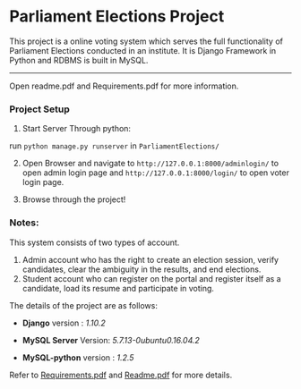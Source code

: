 # Parliament Elections Project

This project is a online voting system which serves the full functionality of Parliament Elections conducted in an institute. It is Django Framework in Python and RDBMS is built in MySQL.

--------

Open readme.pdf and Requirements.pdf for more information.

### Project Setup
1. Start Server Through python:

run `python manage.py runserver` in `ParliamentElections/`

2. Open Browser and navigate to `http://127.0.0.1:8000/adminlogin/` to open admin login page and `http://127.0.0.1:8000/login/` to open voter login page.

3. Browse through the project!







### Notes:
This system consists of two types of account.
1. Admin account who has the right to create an election session, verify
candidates, clear the ambiguity in the results, and end elections.
2. Student account who can register on the portal and register itself as a
candidate, load its resume and participate in voting.

The details of the project are as follows:

* **Django** version : *1.10.2*

* **MySQL Server** Version: *5.7.13-0ubuntu0.16.04.2*

* **MySQL-python** version : *1.2.5*

Refer to [Requirements.pdf](https://github.com/interritus1996/dbms-project-parliament-elections/blob/master/Requirements.pdf) and [Readme.pdf](https://github.com/interritus1996/dbms-project-parliament-elections/blob/master/readme.pdf) for more details.
